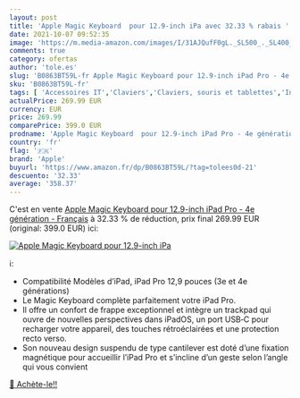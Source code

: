 ```yaml
---
layout: post
title: 'Apple Magic Keyboard  pour 12.9-inch iPa avec 32.33 % rabais '
date: 2021-10-07 09:52:35
image: 'https://m.media-amazon.com/images/I/31AJQufF0gL._SL500_._SL400_.jpg'
comments: true
category: ofertas
author: 'tole.es'
slug: 'B0863BT59L-fr Apple Magic Keyboard pour 12.9-inch iPad Pro - 4e...'
sku: 'B0863BT59L-fr'
tags: [ 'Accessoires IT','Claviers','Claviers, souris et tablettes','Informatique','apple', ]
actualPrice: 269.99 EUR
currency: EUR
price: 269.99
comparePrice: 399.0 EUR
prodname: 'Apple Magic Keyboard  pour 12.9-inch iPad Pro - 4e génération  - Français'
country: 'fr'
flag: '🇫🇷'
brand: 'Apple'
buyurl: 'https://www.amazon.fr/dp/B0863BT59L/?tag=tolees0d-21'
descuento: '32.33'
average: '358.37'
---
```


C'est en vente [Apple Magic Keyboard  pour 12.9-inch iPad Pro - 4e génération  - Français](https://www.amazon.fr/dp/B0863BT59L/?tag=tolees0d-21)  à  32.33 % de réduction, prix final  269.99 EUR (original: 399.0 EUR) ici:

[![Apple Magic Keyboard  pour 12.9-inch iPa](https://m.media-amazon.com/images/I/31AJQufF0gL._SL500_._SL400_.jpg)](https://www.amazon.fr/dp/B0863BT59L/?tag=tolees0d-21)

ℹ️:

- Compatibilité Modèles d’iPad, iPad Pro 12,9 pouces (3e et 4e générations)
- Le Magic Keyboard complète parfaitement votre iPad Pro.
- Il offre un confort de frappe exceptionnel et intègre un trackpad qui ouvre de nouvelles perspectives dans iPadOS, un port USB‐C pour recharger votre appareil, des touches rétroéclairées et une protection recto verso.
- Son nouveau design suspendu de type cantilever est doté d’une fixation magnétique pour accueillir l’iPad Pro et s’incline d’un geste selon l’angle qui vous convient

[🛒 Achète-le!!](https://www.amazon.fr/dp/B0863BT59L/?tag=tolees0d-21)
